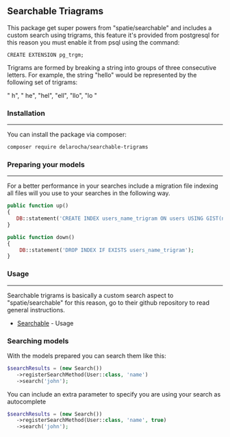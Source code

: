 ## Searchable Triagrams 

This package get  super powers from "spatie/searchable" and includes a custom search using trigrams, this feature it's provided from postgresql for this reason you must enable it from psql using the command:

```psql
CREATE EXTENSION pg_trgm;
```

Trigrams are formed by breaking a string into groups of three consecutive letters. For example, the string "hello" would be represented by the following set of trigrams:

" h", " he", "hel", "ell", "llo", "lo "

### Installation
___

You can install the package via composer:
```sh
composer require delarocha/searchable-trigrams
```

### Preparing your models
___

For a better performance in your searches include a migration file indexing all files will you use to your searches in the following way.
```php
public function up()
{
   DB::statement('CREATE INDEX users_name_trigram ON users USING GIST(name  gist_trgm_ops);');      
}
```

```php
public function down()
{
    DB::statement('DROP INDEX IF EXISTS users_name_trigram');
}
```



### Usage
___

Searchable trigrams is basically a custom search aspect to "spatie/searchable" for this reason, go to their github repository to read general instructions.
* [Searchable](https://github.com/spatie/laravel-searchable#usage) - Usage 


### Searching models

With the models prepared you can search them like this:

```php
$searchResults = (new Search())
   ->registerSearchMethod(User::class, 'name')
   ->search('john');
```

You can include an extra parameter to specify you are using your search as autocomplete 

```php
$searchResults = (new Search())
   ->registerSearchMethod(User::class, 'name', true)
   ->search('john');
```
